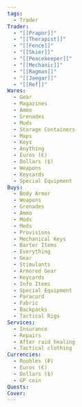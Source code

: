 ```yaml
---
tags:
  - Trader
Trader:
  - "[[Prapor]]"
  - "[[Therapist]]"
  - "[[Fence]]"
  - "[[Skier]]"
  - "[[Peacekeeper]]"
  - "[[Mechanic]]"
  - "[[Ragman]]"
  - "[[Jaegar]]"
  - "[[Ref]]"
Wares:
  - Gear
  - Magazines
  - Ammo
  - Grenades
  - Mods
  - Storage Containers
  - Maps
  - Keys
  - Anything
  - Euros (€)
  - Dollars ($)
  - Weapons
  - Keycards
  - Special Equipment
Buys:
  - Body Armor
  - Weapons
  - Grenades
  - Ammo
  - Mods
  - Meds
  - Provisions
  - Mechanical Keys
  - Barter Items
  - Everything
  - Gear
  - Stimulants
  - Armored Gear
  - Keycards
  - Info Items
  - Special Equipment
  - Paracord
  - Fabric
  - Backpacks
  - Tactical Rigs
Services:
  - Insurance
  - Repairs
  - After raid healing
  - Tactical clothing
Currencies:
  - Roubles (₽)
  - Euros (€)
  - Dollars ($)
  - GP coin
Quests: 
Cover:
---
```






